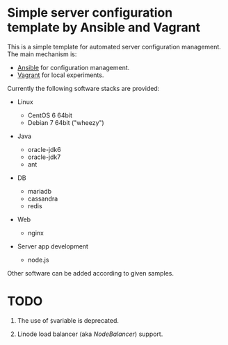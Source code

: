 Simple server configuration template by Ansible and Vagrant
======================

This is a simple template for automated server configuration management.  The main mechanism is:

- [Ansible](http://www.ansibleworks.com/) for configuration management.
- [Vagrant](http://www.vagrantup.com/) for local experiments.


Currently the following software stacks are provided:

- Linux
  - CentOS 6 64bit
  - Debian 7 64bit ("wheezy")

- Java
  - oracle-jdk6
  - oracle-jdk7
  - ant

- DB
  - mariadb
  - cassandra
  - redis

- Web
  - nginx

- Server app development
  - node.js

Other software can be added according to given samples.


# TODO

1. The use of `$`variable is deprecated.

2. Linode load balancer (aka *NodeBalancer*) support.
